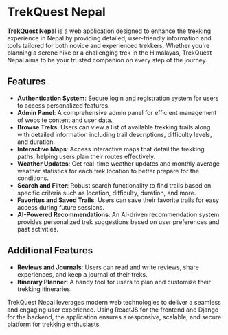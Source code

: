 # TrekQuest Nepal

**TrekQuest Nepal** is a web application designed to enhance the trekking experience in Nepal by providing detailed, user-friendly information and tools tailored for both novice and experienced trekkers. Whether you're planning a serene hike or a challenging trek in the Himalayas, TrekQuest Nepal aims to be your trusted companion on every step of the journey.

## Features

- **Authentication System**: Secure login and registration system for users to access personalized features.
- **Admin Panel**: A comprehensive admin panel for efficient management of website content and user data.
- **Browse Treks**: Users can view a list of available trekking trails along with detailed information including trail descriptions, difficulty levels, and duration.
- **Interactive Maps**: Access interactive maps that detail the trekking paths, helping users plan their routes effectively.
- **Weather Updates**: Get real-time weather updates and monthly average weather statistics for each trek location to better prepare for the conditions.
- **Search and Filter**: Robust search functionality to find trails based on specific criteria such as location, difficulty, duration, and more.
- **Favorites and Saved Trails**: Users can save their favorite trails for easy access during future sessions.
- **AI-Powered Recommendations**: An AI-driven recommendation system provides personalized trek suggestions based on user preferences and past activities.

## Additional Features

- **Reviews and Journals**: Users can read and write reviews, share experiences, and keep a journal of their treks.
- **Itinerary Planner**: A handy tool for users to plan and customize their trekking itineraries.

TrekQuest Nepal leverages modern web technologies to deliver a seamless and engaging user experience. Using ReactJS for the frontend and Django for the backend, the application ensures a responsive, scalable, and secure platform for trekking enthusiasts.
